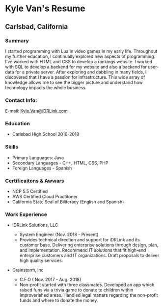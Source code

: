 # Kyle Van's Resume
## Carlsbad, California

### Summary

I started programming with Lua in video games in my early life. Throughout my further education, I continually explored new aspects of programming. I've worked with HTML and CSS to develop a rankings website. I worked with SQL to develop a backend for my website and also a backend for user-data for a private server. After exploring and dabbling in many fields, I discovered that I have a passion for infrastructure. This wide array of knowledge allows me to see the bigger picture and understand how technology impacts the whole business.


### Contact Info:
E-mail: Kyle.Van@iDRLink.com 

### Education
 - Carlsbad High School 2016-2018 

### Skills
- Primary Languages: Java
- Secondary Languages - C++, HTML, CSS, PHP
- Foreign Languages - Spanish

### Certificaitons & Awwars
- NCP 5.5 Certified
- AWS Certified Cloud Practitoner
- California State Seal of Biliteracy (English and Spanish)

### Work Experience
  + iDRLink Solutions, LLC
      - System Engineer (Nov. 2018 - Present)
      - Provides technical direction and support for iDRLink and its customer base. Delivering enterprise solutions through design, plan, and implementation. Recommend IT solutions that fit high-end enterprise customers and IT organizations. Draft proposals to deliver high quality services.
      
  + Grainstorm, Inc
      - C.F.O ( Nov. 2017 - Aug. 2018)
      - Non-profit started with three classmates. Developed an app which raised funs via a trivia game to donate to children within improverished areas. Handled legal matters regarding the non-profit funds and where to donate the money.
      




